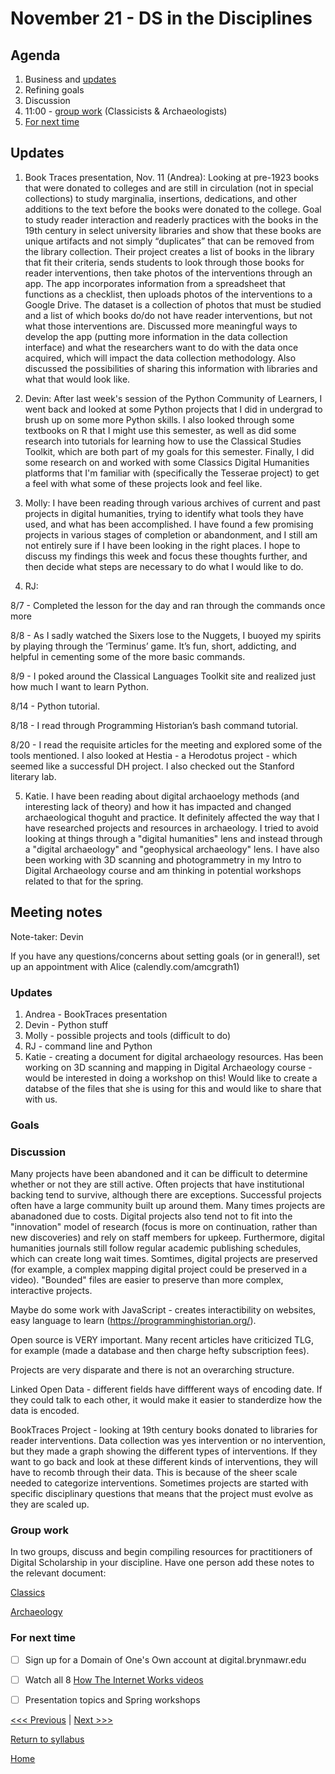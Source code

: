 # November 21 - DS in the Disciplines

## Agenda
1. Business and [updates](#updates)
2. Refining goals
3. Discussion
4. 11:00 - [group work](#group-work) (Classicists & Archaeologists)
5. [For next time](#for-next-time)

## Updates
1. Book Traces presentation, Nov. 11 (Andrea):
  Looking at pre-1923 books that were donated to colleges and are still in circulation (not in special collections) to study marginalia, insertions, dedications, and other additions to the text before the books were donated to the college.  Goal to study reader interaction and readerly practices with the books in the 19th century in select university libraries and show that these books are unique artifacts and not simply “duplicates” that can be removed from the library collection.  Their project creates a list of books in the library that fit their criteria, sends students to look through those books for reader interventions, then take photos of the interventions through an app.  The app incorporates information from a spreadsheet that functions as a checklist, then uploads photos of the interventions to a Google Drive.  The dataset is a collection of photos that must be studied and a list of which books do/do not have reader interventions, but not what those interventions are.  Discussed more meaningful ways to develop the app (putting more information in the data collection interface) and what the researchers want to do with the data once acquired, which will impact the data collection methodology.  Also discussed the possibilities of sharing this information with libraries and what that would look like.
  
2. Devin: After last week's session of the Python Community of Learners, I went back and looked at some Python projects that I did in undergrad to brush up on some more Python skills. I also looked through some textbooks on R that I might use this semester, as well as did some research into tutorials for learning how to use the Classical Studies Toolkit, which are both part of my goals for this semester. Finally, I did some research on and worked with some Classics Digital Humanities platforms that I'm familiar with (specifically the Tesserae project) to get a feel with what some of these projects look and feel like.

3. Molly: I have been reading through various archives of current and past projects in digital humanities, trying to identify what tools they have used, and what has been accomplished. I have found a few promising projects in various stages of completion or abandonment, and I still am not entirely sure if I have been looking in the right places. I hope to discuss my findings this week and focus these thoughts further, and then decide what steps are necessary to do what I would like to do. 

4. RJ: 

8/7 - Completed the lesson for the day and ran through the commands once more

8/8 - As I sadly watched the Sixers lose to the Nuggets, I buoyed my spirits by playing through the ‘Terminus’ game. It’s fun, short, addicting, and helpful in cementing some of the more basic commands.

8/9 - I poked around the Classical Languages Toolkit site and realized just how much I want to learn Python.

8/14 - Python tutorial. 

8/18 - I read through Programming Historian’s bash command tutorial.

8/20 - I read the requisite articles for the meeting and explored some of the tools mentioned. I also looked at Hestia - a Herodotus project - which seemed like a successful DH project. I also checked out the Stanford literary lab.

5. Katie. I have been reading about digital archaoelogy methods (and interesting lack of theory) and how it has impacted and changed archaeological thoguht and practice. It definitely affected the way that I have researched projects and resources in archaeology. I tried to avoid looking at things through a "digital humanities" lens and instead through a "digital archaeology" and "geophysical archaeology" lens. I have also been working with 3D scanning and photogrammetry in my Intro to Digital Archaeology course and am thinking in potential workshops related to that for the spring. 


## Meeting notes

Note-taker: Devin

If you have any questions/concerns about setting goals (or in general!), set up an appointment with Alice (calendly.com/amcgrath1)

### Updates

1. Andrea - BookTraces presentation
2. Devin - Python stuff
3. Molly - possible projects and tools (difficult to do)
4. RJ - command line and Python
5. Katie - creating a document for digital archaeology resources. Has been working on 3D scanning and mapping in Digital Archaeology course - would be interested in doing a workshop on this! Would like to create a databse of the files that she is using for this and would like to share that with us.


### Goals


### Discussion

Many projects have been abandoned and it can be difficult to determine whether or not they are still active. Often projects that have institutional backing tend to survive, although there are exceptions. Successful projects often have a large community built up around them. Many times projects are abanadoned due to costs. Digital projects also tend not to fit into the "innovation" model of research (focus is more on continuation, rather than new discoveries) and rely on staff members for upkeep. Furthermore, digital humanities journals still follow regular academic publishing schedules, which can create long wait times. Somtimes, digital projects are preserved (for example, a complex mapping digital project could be preserved in a video). "Bounded" files are easier to preserve than more complex, interactive projects.  

Maybe do some work with JavaScript - creates interactibility on websites, easy language to learn (https://programminghistorian.org/).

Open source is VERY important. Many recent articles have criticized TLG, for example (made a database and then charge hefty subscription fees).

Projects are very disparate and there is not an overarching structure.

Linked Open Data - different fields have diffferent ways of encoding date. If they could talk to each other, it would make it easier to standerdize how the data is encoded.


BookTraces Project - looking at 19th century books donated to libraries for reader interventions. Data collection was yes intervention or no intervention, but they made a graph showing the different types of interventions. If they want to go back and look at these different kinds of interventions, they will have to recomb through their data. This is because of the sheer scale needed to categorize interventions. Sometimes projects are started with specific disciplinary questions that means that the project must evolve as they are scaled up.



### Group work
In two groups, discuss and begin compiling resources for practitioners of Digital Scholarship in your discipline. Have one person add these notes to the relevant document:

[Classics](/resources/classics.md)

[Archaeology](/resources/archaeology.md)

### For next time
- [ ] Sign up for a Domain of One's Own account at digital.brynmawr.edu
- [ ] Watch all 8 [How The Internet Works videos](https://www.youtube.com/playlist?list=PLzdnOPI1iJNfMRZm5DDxco3UdsFegvuB7)
- [ ] Presentation topics and Spring workshops


[<<< Previous](/sessions/11-7-command.md) | [Next >>>](/sessions/12-5-html.md)

[Return to syllabus](/syllabus.md)

[Home](/README.md)
